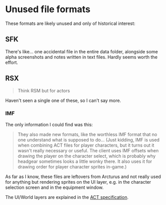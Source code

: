 # Unused file formats

These formats are likely unused and only of historical interest:

## SFK

There's like... one accidental file in the entire data folder, alongside some alpha screenshots and notes written in text files. Hardly seems worth the effort.

## RSX

> Think RSM but for actors

Haven't seen a single one of these, so I can't say more.

### IMF

The only information I could find was this:

> They also made new formats, like the worthless IMF format that no one understand what is supposed to do... (Just kidding, IMF is used when combining ACT files for player characters, but it turns out it wasn't really necessary or useful. The client uses IMF offsets when drawing the player on the character select, which is probably why headgear sometimes looks a little wonky there. It also uses it for drawing order for player character sprites in-game.)

As far as I know, these files are leftovers from Arcturus and not really used for anything but rendering sprites on the UI layer, e.g. in the character selection screen and in the equipment window.

The UI/World layers are explained in the [ACT specification](../ACT.MD).

